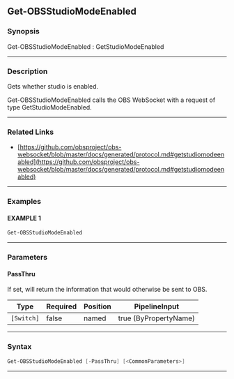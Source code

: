 Get-OBSStudioModeEnabled
------------------------
### Synopsis
Get-OBSStudioModeEnabled : GetStudioModeEnabled

---
### Description

Gets whether studio is enabled.


Get-OBSStudioModeEnabled calls the OBS WebSocket with a request of type GetStudioModeEnabled.

---
### Related Links
* [https://github.com/obsproject/obs-websocket/blob/master/docs/generated/protocol.md#getstudiomodeenabled](https://github.com/obsproject/obs-websocket/blob/master/docs/generated/protocol.md#getstudiomodeenabled)



---
### Examples
#### EXAMPLE 1
```PowerShell
Get-OBSStudioModeEnabled
```

---
### Parameters
#### **PassThru**

If set, will return the information that would otherwise be sent to OBS.






|Type      |Required|Position|PipelineInput        |
|----------|--------|--------|---------------------|
|`[Switch]`|false   |named   |true (ByPropertyName)|



---
### Syntax
```PowerShell
Get-OBSStudioModeEnabled [-PassThru] [<CommonParameters>]
```
---
